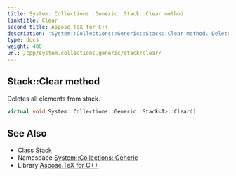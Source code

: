 ```yaml
---
title: System::Collections::Generic::Stack::Clear method
linktitle: Clear
second_title: Aspose.TeX for C++
description: 'System::Collections::Generic::Stack::Clear method. Deletes all elements from stack in C++.'
type: docs
weight: 400
url: /cpp/system.collections.generic/stack/clear/
---
```

## Stack::Clear method


Deletes all elements from stack.

```cpp
virtual void System::Collections::Generic::Stack<T>::Clear()
```

## See Also

* Class [Stack](../)
* Namespace [System::Collections::Generic](../../)
* Library [Aspose.TeX for C++](../../../)
